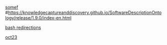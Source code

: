 

[somef](https://knowledgecaptureanddiscovery.github.io/SoftwareDescriptionOntology/release/1.9.0/ontology.ttl)
#https://knowledgecaptureanddiscovery.github.io/SoftwareDescriptionOntology/release/1.9.0/index-en.html


[bash redirections](https://catonmat.net/ftp/bash-redirections-cheat-sheet.txt)

[oct23](oct2023.md)
